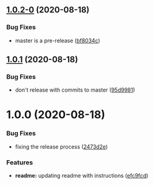 ## [1.0.2-0](https://github.com/Bento007/CodeRelease/compare/v1.0.1...v1.0.2-0) (2020-08-18)


### Bug Fixes

* master is a pre-release ([bf8034c](https://github.com/Bento007/CodeRelease/commit/bf8034cb7d76c82e1406d1a9d054af5c961e2495))

## [1.0.1](https://github.com/Bento007/CodeRelease/compare/v1.0.0...v1.0.1) (2020-08-18)


### Bug Fixes

* don't release with commits to master ([95d9981](https://github.com/Bento007/CodeRelease/commit/95d9981a866d1d1457445e679595e5586c7cf58d))

# 1.0.0 (2020-08-18)


### Bug Fixes

* fixing the release process ([2473d2e](https://github.com/Bento007/CodeRelease/commit/2473d2e0bf8100f34e1202d03b6540ee05959749))


### Features

* **readme:** updating readme with instructions ([efc9fcd](https://github.com/Bento007/CodeRelease/commit/efc9fcd6167729c088c0f2ee4f745424f21883ca))
